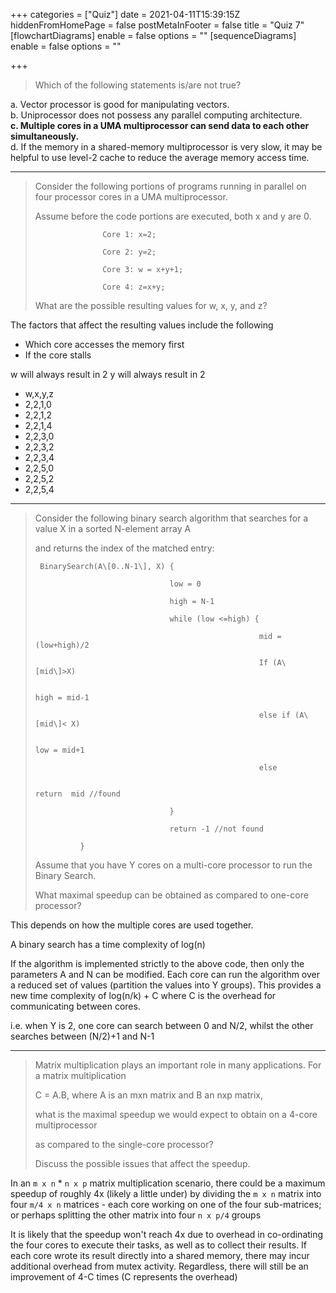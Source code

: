 +++
categories = ["Quiz"]
date = 2021-04-11T15:39:15Z
hiddenFromHomePage = false
postMetaInFooter = false
title = "Quiz 7"
[flowchartDiagrams]
enable = false
options = ""
[sequenceDiagrams]
enable = false
options = ""

+++
> Which of the following statements is/are not true?

a. Vector processor is good for manipulating vectors.  
b. Uniprocessor does not possess any parallel computing architecture.  
**c. Multiple cores in a UMA multiprocessor can send data to each other simultaneously.**  
d. If the memory in a shared-memory multiprocessor is very slow, it may be helpful to use level-2 cache to reduce the average memory access time.

***

> Consider the following portions of programs running in parallel on four processor cores in a UMA multiprocessor.
>
> Assume before the code portions are executed, both x and y are 0.
>
>                    Core 1: x=2;
>     
>                    Core 2: y=2;
>     
>                    Core 3: w = x+y+1;
>     
>                    Core 4: z=x+y;
>
> What are the possible resulting values for w, x, y, and z?

The factors that affect the resulting values include the following

* Which core accesses the memory first
* If the core stalls

w will always result in 2
y will always result in 2

* w,x,y,z
* 2,2,1,0
* 2,2,1,2
* 2,2,1,4
* 2,2,3,0
* 2,2,3,2
* 2,2,3,4
* 2,2,5,0
* 2,2,5,2
* 2,2,5,4

***

> Consider the following binary search algorithm that searches for a value X in a sorted N-element array A
>
> and returns the index of the matched entry:
>
>      BinarySearch(A\[0..N-1\], X) {
>     
>                                   low = 0
>     
>                                   high = N-1
>     
>                                   while (low <=high) {
>     
>                                                       mid = (low+high)/2
>     
>                                                       If (A\[mid\]>X)
>     
>                                                                            high = mid-1
>     
>                                                       else if (A\[mid\]< X)
>     
>                                                                            low = mid+1
>     
>                                                       else
>     
>                                                                            return  mid //found
>     
>                                   }
>     
>                                   return -1 //not found
>     
>               }
>
> Assume that you have Y cores on a multi-core processor to run the Binary Search.
>
> What maximal speedup can be obtained as compared to one-core processor?

This depends on how the multiple cores are used together.

A binary search has a time complexity of log(n) 

If the algorithm is implemented strictly to the above code, then only the parameters A and N can be modified. Each core can run the algorithm over a reduced set of values (partition the values into Y groups). This provides a new time complexity of log(n/k) + C where C is the overhead for communicating between cores.

i.e. when Y is 2, one core can search between 0 and N/2, whilst the other searches between (N/2)+1 and N-1

***

> Matrix multiplication plays an important role in many applications. For a matrix multiplication
>
> C = A.B, where A is an mxn matrix and B an nxp matrix,
>
> what is the maximal speedup we would expect to obtain on a 4-core multiprocessor
>
> as compared to the single-core processor?
>
> Discuss the possible issues that affect the speedup.

In an `m x n` * `n x p` matrix multiplication scenario, there could be a maximum speedup of roughly 4x (likely a little under) by dividing the `m x n` matrix into four `m/4 x n` matrices - each core working on one of the four sub-matrices; or perhaps splitting the other matrix into four `n x p/4` groups

It is likely that the speedup won't reach 4x due to overhead in co-ordinating the four cores to execute their tasks, as well as to collect their results. If each core wrote its result directly into a shared memory, there may incur additional overhead from mutex activity. Regardless, there will still be an improvement of 4-C times (C represents the overhead)